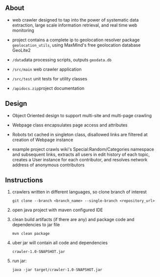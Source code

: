 ## About
- web crawler designed to tap into the power of systematic data extraction, large scale information retrieval, and real time web monitoring

- project contains a complete ip to geolocation resolver package `geolocation_utils`, using MaxMind's free geolocation database GeoLite2 

- `/data`data processing scripts, outputs `geodata.db` 

- `/src/main` web crawler application 

- `/src/test` unit tests for utility classes

- `/apidocs.zip`project documentation

## Design
- Object Oriented design to support multi-site and multi-page crawling

- Webpage class encapsulates page access and attributes

- Robots txt cached in singleton class, disallowed links are filtered at creation of Webpage instance

- example project crawls wiki's Special:Random/Categories namespace and subsequent links, extracts all users in edit history of each topic, creates a User instance for each contributor, and resolves network address of anonymous contributors

## Instructions 
1. crawlers written in different languages, so clone branch of interest 

    `git clone --branch <branch_name> --single-branch <repository_url>`
2. open java project with maven configured IDE
3. clean build artifacts (if there are any) and package code and dependencies to jar file

    `mvn clean package` 
4. uber jar will contain all code and dependencies

    `crawler-1.0-SNAPSHOT.jar`
5. run jar: 

    `java -jar target/crawler-1.0-SNAPSHOT.jar`


